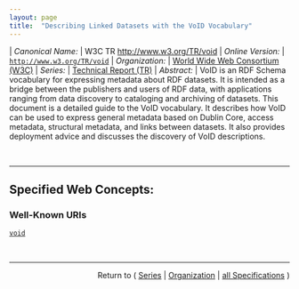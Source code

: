 ```yaml
---
layout: page
title:  "Describing Linked Datasets with the VoID Vocabulary"
---
```


| *Canonical Name:* | W3C TR http://www.w3.org/TR/void
| *Online Version:* | [`http://www.w3.org/TR/void`](http://www.w3.org/TR/void)
| *Organization:* | [World Wide Web Consortium (W3C)](..  "List of specification series by this organization")
| *Series:* | [Technical Report (TR)](.  "List of specifications in this series")
| *Abstract:* | VoID is an RDF Schema vocabulary for expressing metadata about RDF datasets. It is intended as a bridge between the publishers and users of RDF data, with applications ranging from data discovery to cataloging and archiving of datasets. This document is a detailed guide to the VoID vocabulary. It describes how VoID can be used to express general metadata based on Dublin Core, access metadata, structural metadata, and links between datasets. It also provides deployment advice and discusses the discovery of VoID descriptions.

<br/>
<hr/>

## Specified Web Concepts:

### Well-Known URIs

[`void`](/concepts/well-known-uri/void "The URI /.well-known/void on any Web server is registered by this specification for a VoID description of any datasets hosted on that server. This URI may be an HTTP redirect to the location of the actual VoID file.")



<br/>
<hr/>

<p style="text-align: right">Return to ( <a href="./">Series</a> | <a href="../">Organization</a> | <a href="../../">all Specifications</a> )</p>